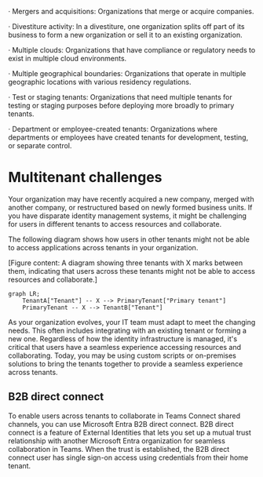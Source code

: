 · Mergers and acquisitions: Organizations that merge or acquire companies.

· Divestiture activity: In a divestiture, one organization splits off part of its business to form a new organization or sell it to an existing organization.

· Multiple clouds: Organizations that have compliance or regulatory needs to exist in multiple cloud environments.

· Multiple geographical boundaries: Organizations that operate in multiple geographic locations with various residency regulations.

· Test or staging tenants: Organizations that need multiple tenants for testing or staging purposes before deploying more broadly to primary tenants.

· Department or employee-created tenants: Organizations where departments or employees have created tenants for development, testing, or separate control.

# Multitenant challenges

Your organization may have recently acquired a new company, merged with another company, or restructured based on newly formed business units. If you have disparate identity management systems, it might be challenging for users in different tenants to access resources and collaborate.

The following diagram shows how users in other tenants might not be able to access applications across tenants in your organization.

[Figure content: A diagram showing three tenants with X marks between them, indicating that users across these tenants might not be able to access resources and collaborate.]

```mermaid
graph LR;
    TenantA["Tenant"] -- X --> PrimaryTenant["Primary tenant"]
    PrimaryTenant -- X --> TenantB["Tenant"]
```

As your organization evolves, your IT team must adapt to meet the changing needs. This often includes integrating with an existing tenant or forming a new one. Regardless of how the identity infrastructure is managed, it's critical that users have a seamless experience accessing resources and collaborating. Today, you may be using custom scripts or on-premises solutions to bring the tenants together to provide a seamless experience across tenants.

## B2B direct connect

To enable users across tenants to collaborate in Teams Connect shared channels, you can use Microsoft Entra B2B direct connect. B2B direct connect is a feature of External Identities that lets you set up a mutual trust relationship with another Microsoft Entra organization for seamless collaboration in Teams. When the trust is established, the B2B direct connect user has single sign-on access using credentials from their home tenant.